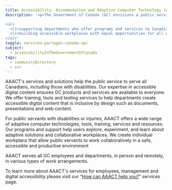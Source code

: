 ```yaml
---
title: Accessibility, Accommodation and Adaptive Computer Technology (AAACT)
description: '<p>The Government of Canada (GC) envisions a public service that is a world leader in barrier-free, inclusive workplaces and services. The Accessibility, Accommodation and Adaptive Computer Technology program (AAACT) is committed to making this vision a reality by:</p>

<ul>
  <li>supporting departments who offer programs and services to Canadians</li>
  <li>building accessible workplaces with equal opportunities for all employees</li>
</ul>'
toggle: services-partages-canada-spc
subject:
  - accessibilityInTheGovernmentOfCanada
tags:
  - communityDirectory
  - ssc
---
```


AAACT's services and solutions help the public service to serve all Canadians, including those with disabilities. Our expertise in accessible digital content ensures GC products and services are available to everyone. We offer training, tools and testing services to help departments create accessible digital content that is inclusive by design such as documents, presentations and web content.

For public servants with disabilities or injuries, AAACT offers a wide range of adaptive computer technologies, tools, training, services and resources. Our programs and support help users explore, experiment, and learn about adaptive solutions and collaborative workplaces. We create individual workplans that allow public servants to work collaboratively in a safe, accessible and productive environment

AAACT serves all GC employees and departments, in person and remotely, in various types of work arrangements.

To learn more about AAACT's services for employees, management and digital accessibility please visit our “[How can AAACT help you?](https://www.canada.ca/en/shared-services/corporate/aaact-program/how-aaact-help-you.html)” services page.
